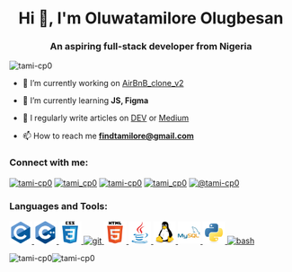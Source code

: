 <h1 align="center">Hi 👋, I'm Oluwatamilore Olugbesan</h1>
<h3 align="center">An aspiring full-stack developer from Nigeria</h3>

<p align="left"> <img src="https://komarev.com/ghpvc/?username=tami-cp0&label=Profile%20views&color=0e75b6&style=flat" alt="tami-cp0" /> </p>

- 🔭 I’m currently working on [AirBnB_clone_v2](https://github.com/tami-cp0/Ikiru)

- 🌱 I’m currently learning **JS, Figma**

- 📝 I regularly write articles on [DEV](https://dev.to/tami-cp0) or [Medium](https://medium.com/@findtamilore)

- 📫 How to reach me **findtamilore@gmail.com**

<h3 align="left">Connect with me:</h3>
<p align="left">
<a href="https://dev.to/tami-cp0" target="blank"><img align="center" src="https://raw.githubusercontent.com/rahuldkjain/github-profile-readme-generator/master/src/images/icons/Social/devto.svg" alt="tami-cp0" height="30" width="40" /></a>
<a href="https://twitter.com/tami_cp0" target="blank"><img align="center" src="https://raw.githubusercontent.com/rahuldkjain/github-profile-readme-generator/master/src/images/icons/Social/twitter.svg" alt="tami_cp0" height="30" width="40" /></a>
<a href="https://linkedin.com/in/tami-cp0" target="blank"><img align="center" src="https://raw.githubusercontent.com/rahuldkjain/github-profile-readme-generator/master/src/images/icons/Social/linked-in-alt.svg" alt="tami-cp0" height="30" width="40" /></a>
<a href="https://instagram.com/tami_cp0" target="blank"><img align="center" src="https://raw.githubusercontent.com/rahuldkjain/github-profile-readme-generator/master/src/images/icons/Social/instagram.svg" alt="tami_cp0" height="30" width="40" /></a>
<a href="https://hashnode.com/@tami-cp0" target="blank"><img align="center" src="https://raw.githubusercontent.com/rahuldkjain/github-profile-readme-generator/master/src/images/icons/Social/hashnode.svg" alt="@tami-cp0" height="30" width="40" /></a>
</p>

<h3 align="left">Languages and Tools:</h3>
<p align="left"> <a href="https://www.cprogramming.com/" target="_blank" rel="noreferrer"> <img src="https://raw.githubusercontent.com/devicons/devicon/master/icons/c/c-original.svg" alt="c" width="40" height="40"/> </a> <a href="https://www.w3schools.com/cpp/" target="_blank" rel="noreferrer"> <img src="https://raw.githubusercontent.com/devicons/devicon/master/icons/cplusplus/cplusplus-original.svg" alt="cplusplus" width="40" height="40"/> </a> <a href="https://www.w3schools.com/css/" target="_blank" rel="noreferrer"> <img src="https://raw.githubusercontent.com/devicons/devicon/master/icons/css3/css3-original-wordmark.svg" alt="css3" width="40" height="40"/> </a> <a href="https://git-scm.com/" target="_blank" rel="noreferrer"> <img src="https://www.vectorlogo.zone/logos/git-scm/git-scm-icon.svg" alt="git" width="40" height="40"/> </a> <a href="https://www.w3.org/html/" target="_blank" rel="noreferrer"> <img src="https://raw.githubusercontent.com/devicons/devicon/master/icons/html5/html5-original-wordmark.svg" alt="html5" width="40" height="40"/> </a> <a href="https://www.java.com" target="_blank" rel="noreferrer"> <img src="https://raw.githubusercontent.com/devicons/devicon/master/icons/java/java-original.svg" alt="java" width="40" height="40"/> </a> <a href="https://www.linux.org/" target="_blank" rel="noreferrer"> <img src="https://raw.githubusercontent.com/devicons/devicon/master/icons/linux/linux-original.svg" alt="linux" width="40" height="40"/> </a> <a href="https://www.mysql.com/" target="_blank" rel="noreferrer"> <img src="https://raw.githubusercontent.com/devicons/devicon/master/icons/mysql/mysql-original-wordmark.svg" alt="mysql" width="40" height="40"/> </a> <a href="https://www.python.org" target="_blank" rel="noreferrer"> <img src="https://raw.githubusercontent.com/devicons/devicon/master/icons/python/python-original.svg" alt="python" width="40" height="40"/> </a> <a href="https://www.gnu.org/software/bash/" target="_blank" rel="noreferrer"> <img src="https://www.vectorlogo.zone/logos/gnu_bash/gnu_bash-icon.svg" alt="bash" width="40" height="40"/> </a> </p>

<p><img align="left" src="https://github-readme-stats.vercel.app/api/top-langs?username=tami-cp0&show_icons=true&locale=en&layout=compact" alt="tami-cp0" /></p>

<p>&nbsp;<img align="left" src="https://github-readme-stats.vercel.app/api?username=tami-cp0&show_icons=true&locale=en" alt="tami-cp0" /></p>
